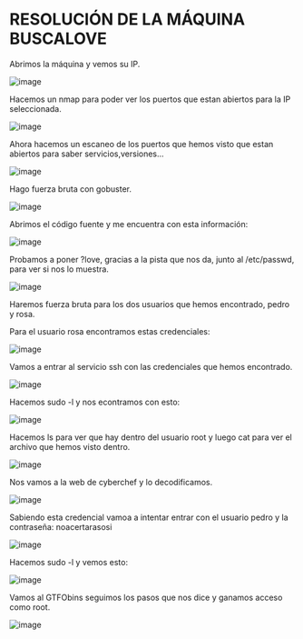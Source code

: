 # RESOLUCIÓN DE LA MÁQUINA BUSCALOVE

Abrimos la máquina y vemos su IP.

![image](https://github.com/user-attachments/assets/67e72fa8-8c6a-437b-aacc-39458ef73194)

Hacemos un nmap para poder ver los puertos que estan abiertos para la IP seleccionada.

![image](https://github.com/user-attachments/assets/adcd543d-5e38-4bac-8828-52ecfec760b2)

Ahora hacemos un escaneo de los puertos que hemos visto que estan abiertos para saber servicios,versiones...

![image](https://github.com/user-attachments/assets/95d2135d-5d99-4bd5-86b5-9e5feaf1eea6)

Hago fuerza bruta con gobuster.

![image](https://github.com/user-attachments/assets/52fc2554-0f59-4920-8537-21eaab07744d)

Abrimos el código fuente y me encuentra con esta información: 

![image](https://github.com/user-attachments/assets/e16b8c44-2ffd-4e14-a358-ff5a56a2216b)

Probamos a poner ?love, gracias a la pista que nos da, junto al /etc/passwd, para ver si nos lo muestra.

![image](https://github.com/user-attachments/assets/ff47132c-6675-4903-b012-c4160ecea9ed)

Haremos fuerza bruta para los dos usuarios que hemos encontrado, pedro y rosa.

Para el usuario rosa encontramos estas credenciales: 

![image](https://github.com/user-attachments/assets/8551c4e9-0ae9-4746-8fdb-051030e6af40)

Vamos a entrar al servicio ssh con las credenciales que hemos encontrado. 

![image](https://github.com/user-attachments/assets/84ed9dc9-83ce-438f-b2dd-b7a3df2d7ce5)

Hacemos sudo -l y nos econtramos con esto: 

![image](https://github.com/user-attachments/assets/88ceeff3-fd52-494d-aa0f-a74666cfd09c)

Hacemos ls para ver que hay dentro del usuario root y luego cat para ver el archivo que hemos visto dentro.

![image](https://github.com/user-attachments/assets/c9e0e95c-dd66-425b-8d18-2d7f7081e83d)

Nos vamos a la web de cyberchef y lo decodificamos.

![image](https://github.com/user-attachments/assets/0df1248a-cec1-4bed-81e7-94a766c5873a)

Sabiendo esta credencial vamoa a intentar entrar con el usuario pedro y la contraseña: noacertarasosi

![image](https://github.com/user-attachments/assets/d8e94753-fceb-48ba-a087-f1b91d03410d)

Hacemos sudo -l y vemos esto: 

![image](https://github.com/user-attachments/assets/dfd0a44d-597e-4904-9eea-0246234ad000)

Vamos al GTFObins seguimos los pasos que nos dice y ganamos acceso como root.

![image](https://github.com/user-attachments/assets/4f3415ea-2977-498a-8c25-9ba062b0e781)


